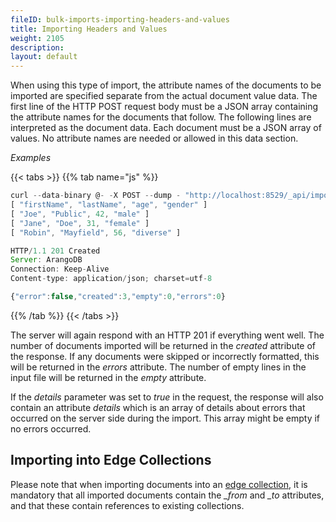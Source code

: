 ```yaml
---
fileID: bulk-imports-importing-headers-and-values
title: Importing Headers and Values
weight: 2105
description: 
layout: default
---
```

When using this type of import, the attribute names of the documents to be
imported are specified separate from the actual document value data.  The first
line of the HTTP POST request body must be a JSON array containing the attribute
names for the documents that follow.  The following lines are interpreted as the
document data. Each document must be a JSON array of values. No attribute names
are needed or allowed in this data section.

*Examples*

{{< tabs >}}
{{% tab name="js" %}}
```js
curl --data-binary @- -X POST --dump - "http://localhost:8529/_api/import?collection=test"
[ "firstName", "lastName", "age", "gender" ]
[ "Joe", "Public", 42, "male" ]
[ "Jane", "Doe", 31, "female" ]
[ "Robin", "Mayfield", 56, "diverse" ]

HTTP/1.1 201 Created
Server: ArangoDB
Connection: Keep-Alive
Content-type: application/json; charset=utf-8

{"error":false,"created":3,"empty":0,"errors":0}
```
{{% /tab %}}
{{< /tabs >}}

The server will again respond with an HTTP 201 if everything went well. The
number of documents imported will be returned in the *created* attribute of the
response. If any documents were skipped or incorrectly formatted, this will be
returned in the *errors* attribute. The number of empty lines in the input file
will be returned in the *empty* attribute.

If the *details* parameter was set to *true* in the request, the response will 
also contain an attribute *details* which is an array of details about errors that
occurred on the server side during the import. This array might be empty if no
errors occurred.

## Importing into Edge Collections

Please note that when importing documents into an
[edge collection](../../appendix/appendix-glossary#edge-collection), 
it is mandatory that all imported documents contain the *_from* and *_to* attributes,
and that these contain references to existing collections.
